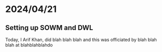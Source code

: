 # 2024/04/21

## Setting up SOWM and DWL

Today, I Arif Khan, did blah blah blah and this was officiated by blah blah blah at blahblahblahdo

